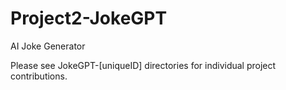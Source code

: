 # Project2-JokeGPT
AI Joke Generator

Please see JokeGPT-[uniqueID] directories for individual project contributions.